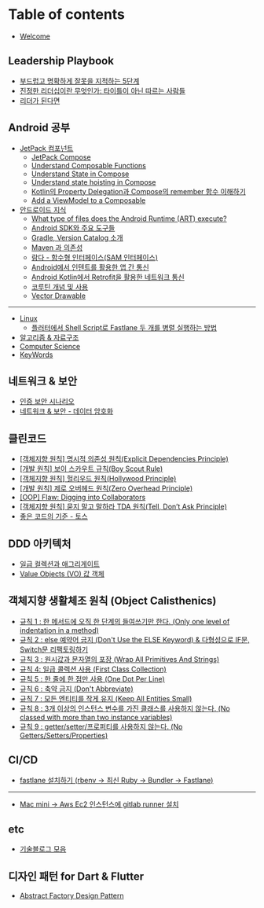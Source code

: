 # Table of contents

* [Welcome](README.md)

## Leadership Playbook

* [부드럽고 명확하게 잘못을 지적하는 5단계](leadership-playbook/quickstart.md)
* [진정한 리더십이란 무엇인가: 타이틀이 아닌 따르는 사람들](leadership-playbook/quickstart-1.md)
* [리더가 된다면](leadership-playbook/publish-your-docs.md)

## Android 공부&#x20;

* [JetPack 컴포넌트](basics/jetpack/README.md)
  * [JetPack Compose](basics/jetpack/openapi.md)
  * [Understand Composable Functions](basics/jetpack/openapi-1.md)
  * [Understand State in Compose](basics/jetpack/openapi-2.md)
  * [Understand state hoisting in Compose](basics/jetpack/openapi-3.md)
  * [Kotlin의 Property Delegation과 Compose의 remember 함수 이해하기](basics/jetpack/openapi-4.md)
  * [Add a ViewModel to a Composable](basics/jetpack/openapi-5.md)
* [안드로이드 지식](android/undefined/README.md)
  * [What type of files does the Android Runtime (ART) execute?](android/undefined/editor.md)
  * [Android SDK와 주요 도구들](android/undefined/markdown.md)
  * [Gradle, Version Catalog 소개](android/undefined/images-and-media.md)
  * [Maven 과 의존성](android/undefined/interactive-blocks.md)
  * [람다 - 함수형 인터페이스(SAM 인터페이스)](android/undefined/integrations.md)
  * [Android에서 인텐트를 활용한 앱 간 통신](android/undefined/integrations-1.md)
  * [Android Kotlin에서 Retrofit을 활용한 네트워크 통신](android/undefined/integrations-2.md)
  * [코루틴 개념 및 사용](android/undefined/integrations-3.md)
  * [Vector Drawable](android/undefined/vector-drawable.md)

***

* [Linux](linux.md)
  * [플러터에서 Shell Script로 Fastlane 두 개를 병렬 실행하는 방법](linux/shell-script-fastlane.md)
* [알고리즘 & 자료구조](and.md)
* [Computer Science](computer-science.md)
* [KeyWords](keywords.md)

## 네트워크 & 보안

* [인증 보안 시나리오](and-1/undefined.md)
* [네트워크 & 보안 - 데이터 암호화](and-1/and.md)

## 클린코드

* [\[객체지향 원칙\] 명시적 의존성 원칙(Explicit Dependencies Principle)](undefined/explicit-dependencies-principle.md)
* [\[개발 원칙\] 보이 스카우트 규칙(Boy Scout Rule)](undefined/boy-scout-rule.md)
* [ \[객체지향 원칙\] 헐리우드 원칙(Hollywood Principle)](undefined/hollywood-principle.md)
* [\[개발 원칙\] 제로 오버헤드 원칙(Zero Overhead Principle)](undefined/zero-overhead-principle.md)
* [\[OOP\] Flaw: Digging into Collaborators](undefined/oop-flaw-digging-into-collaborators.md)
* [\[객체지향 원칙\] 묻지 말고 말하라 TDA 원칙(Tell, Don’t Ask Principle)](undefined/tda-tell-dont-ask-principle.md)
* [좋은 코드의 기준 - 토스](undefined/undefined.md)

## DDD 아키텍처

* [일급 컬렉션과 애그리게이트](ddd/undefined.md)
* [Value Objects (VO) 값 객체](ddd/value-objects-vo.md)

## 객체지향 생활체조 원칙 (Object Calisthenics)

* [규칙 1 :  한 메서드에 오직 한 단계의 들여쓰기만 한다. (Only one level of indentation in a method)](object-calisthenics/1-.-only-one-level-of-indentation-in-a-method.md)
* [규칙 2 : else 예약어 금지 (Don't Use the ELSE Keyword) & 다형성으로 IF문, Switch문 리팩토링하기](object-calisthenics/2-else-dont-use-the-else-keyword.md)
* [규칙 3 : 원시값과 문자열의 포장 (Wrap All Primitives And Strings)](object-calisthenics/3-wrap-all-primitives-and-strings.md)
* [규칙 4: 일급 콜렉션 사용 (First Class Collection)](object-calisthenics/4-first-class-collection.md)
* [규칙 5 : 한 줄에 한 점만 사용 (One Dot Per Line)](object-calisthenics/5-one-dot-per-line.md)
* [규칙 6 : 축약 금지 (Don't Abbreviate)](object-calisthenics/6-dont-abbreviate.md)
* [규칙 7 : 모든 엔티티를 작게 유지 (Keep All Entities Small)](object-calisthenics/7-keep-all-entities-small.md)
* [규칙 8 : 3개 이상의 인스턴스 변수를 가진 클래스를 사용하지 않는다.  (No classed with more than two instance variables)](object-calisthenics/8-3-.-no-classed-with-more-than-two-instance-variables.md)
* [규칙 9 : getter/setter/프로퍼티를 사용하지 않는다. (No Getters/Setters/Properties)](object-calisthenics/9-getter-setter-.-no-getters-setters-properties.md)

## CI/CD

* [fastlane 설치하기 (rbenv → 최신 Ruby → Bundler → Fastlane)](ci-cd/fastlane-rbenv-ruby-bundler-fastlane.md)

***

* [Mac mini -> Aws Ec2 인스턴스에 gitlab runner 설치](mac-mini-greater-than-aws-ec2-gitlab-runner.md)

## etc

* [기술블로그 모음](etc/undefined.md)

## 디자인 패턴 for Dart & Flutter&#x20;

* [Abstract Factory Design Pattern](for-dart-and-flutter/abstract-factory-design-pattern.md)
